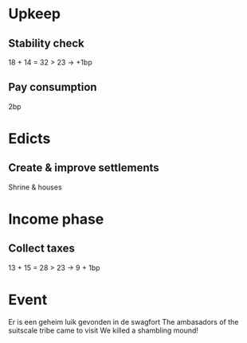 # Upkeep
## Stability check
18 + 14 = 32 > 23 → +1bp
## Pay consumption
2bp
# Edicts
## Create & improve settlements
Shrine & houses
# Income phase
## Collect taxes
13 + 15 = 28 > 23 → 9 + 1bp
# Event
Er is een geheim luik gevonden in de swagfort
The ambasadors of the suitscale tribe came to visit
We killed a shambling mound!